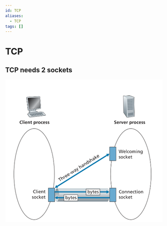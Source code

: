 ```yaml
---
id: TCP
aliases:
  - TCP
tags: []
---
```


# TCP

## TCP needs 2 sockets 
![2sock](../Images/tcpThreeWay.png) 

